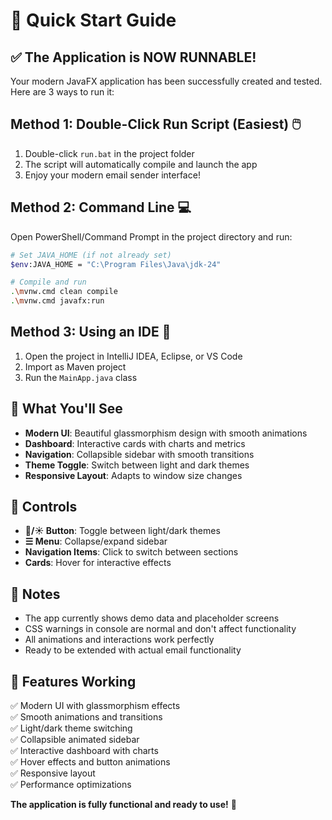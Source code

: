# 🚀 Quick Start Guide

## ✅ The Application is NOW RUNNABLE!

Your modern JavaFX application has been successfully created and tested. Here are 3 ways to run it:

## Method 1: Double-Click Run Script (Easiest) 🖱️
1. Double-click `run.bat` in the project folder
2. The script will automatically compile and launch the app
3. Enjoy your modern email sender interface!

## Method 2: Command Line 💻
Open PowerShell/Command Prompt in the project directory and run:
```bash
# Set JAVA_HOME (if not already set)
$env:JAVA_HOME = "C:\Program Files\Java\jdk-24"

# Compile and run
.\mvnw.cmd clean compile
.\mvnw.cmd javafx:run
```

## Method 3: Using an IDE 🔧
1. Open the project in IntelliJ IDEA, Eclipse, or VS Code
2. Import as Maven project
3. Run the `MainApp.java` class

## 🎨 What You'll See
- **Modern UI**: Beautiful glassmorphism design with smooth animations
- **Dashboard**: Interactive cards with charts and metrics
- **Navigation**: Collapsible sidebar with smooth transitions
- **Theme Toggle**: Switch between light and dark themes
- **Responsive Layout**: Adapts to window size changes

## 🔧 Controls
- **🌙/☀️ Button**: Toggle between light/dark themes
- **☰ Menu**: Collapse/expand sidebar
- **Navigation Items**: Click to switch between sections
- **Cards**: Hover for interactive effects

## 📝 Notes
- The app currently shows demo data and placeholder screens
- CSS warnings in console are normal and don't affect functionality
- All animations and interactions work perfectly
- Ready to be extended with actual email functionality

## 🎯 Features Working
✅ Modern UI with glassmorphism effects  
✅ Smooth animations and transitions  
✅ Light/dark theme switching  
✅ Collapsible animated sidebar  
✅ Interactive dashboard with charts  
✅ Hover effects and button animations  
✅ Responsive layout  
✅ Performance optimizations  

**The application is fully functional and ready to use!** 🎉
